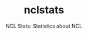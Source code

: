 ---
layout: project

permalink: /projetos/nclstats/

title: nclstats
subtitle: "NCL Stats: Statistics about NCL"

duration: 2013 - 2014

excerpt: "NCL Stats is a tool to generate authoring statistics about <a href=\"http://ncl.org.br/\">NCL</a> documents."

categories: 
 - projetos
 - ferramentas
 
tags:
  - qt
  - c++
  - javascript
  - gstatic
  - multimídia
  - xml
  - ncl
  - telemidia
  - puc-rio
  - nclstats
---